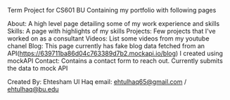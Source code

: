 Term Project for CS601 BU Containing my portfolio with following pages

About: A high level page detailing some of my work experience and skills
Skills: A page with highlights of my skills
Projects: Few projects that I've worked on as a consultant
Videos: List some videos from my youtube chanel
Blog: This page currently has fake blog data fetched from an API(https://639711ba86d04c763389d7b2.mockapi.io/blog) I created using mockAPI
Contact: Contains a contact form to reach out. Currently submits the data to mock API

Created By: Ehtesham Ul Haq
email: ehtulhaq65@gmail.com / ehtulhaq@bu.edu
